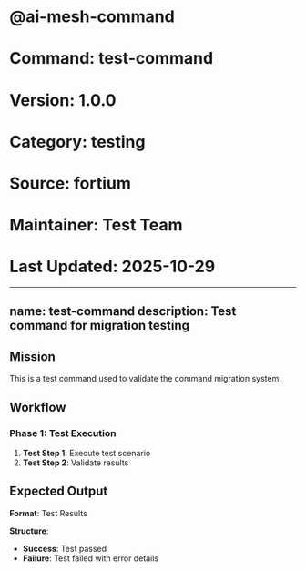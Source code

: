 # @ai-mesh-command
# Command: test-command
# Version: 1.0.0
# Category: testing
# Source: fortium
# Maintainer: Test Team
# Last Updated: 2025-10-29

---
name: test-command
description: Test command for migration testing
---

## Mission

This is a test command used to validate the command migration system.

## Workflow

### Phase 1: Test Execution

1. **Test Step 1**: Execute test scenario
2. **Test Step 2**: Validate results

## Expected Output

**Format**: Test Results

**Structure**:
- **Success**: Test passed
- **Failure**: Test failed with error details

